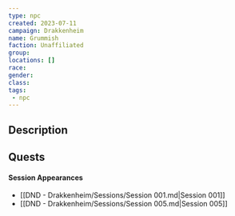 ```yaml
---
type: npc
created: 2023-07-11
campaign: Drakkenheim
name: Grummish
faction: Unaffiliated
group:
locations: []
race:
gender:
class:
tags:
 - npc
---
```


## Description

## Quests
<!-- QueryToSerialize: TASK FROM "DND - Drakkenheim/Quests" WHERE !completed AND contains(outlinks, [[Grummish]]) -->

#### Session Appearances
<!-- QueryToSerialize: LIST FROM [[Grummish]] WHERE file.folder = "DND - Drakkenheim/Sessions" -->
<!-- SerializedQuery: LIST FROM [[Grummish]] WHERE file.folder = "DND - Drakkenheim/Sessions" -->
- [[DND - Drakkenheim/Sessions/Session 001.md|Session 001]]
- [[DND - Drakkenheim/Sessions/Session 005.md|Session 005]]
<!-- SerializedQuery END -->





